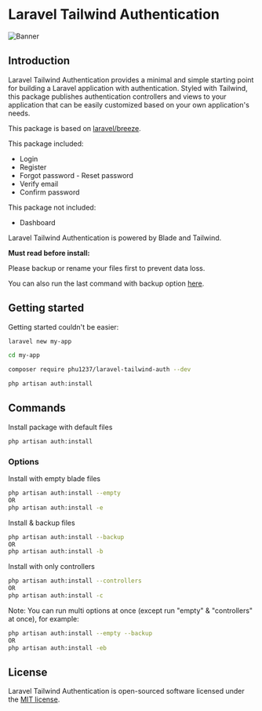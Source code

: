 # Laravel Tailwind Authentication

![Banner](https://banners.beyondco.de/Laravel%20Tailwind%20Authentication.png?theme=light&packageManager=composer+require&packageName=phu1237%2Flaravel-tailwind-auth&pattern=circuitBoard&style=style_1&description=Simple+Laravel+Authentication+using+Tailwindcss+%26+Blade&md=1&showWatermark=0&fontSize=100px&images=https%3A%2F%2Flaravel.com%2Fimg%2Flogomark.min.svg)

## Introduction

Laravel Tailwind Authentication provides a minimal and simple starting point for building a Laravel application with authentication. Styled with Tailwind, this package publishes authentication controllers and views to your application that can be easily customized based on your own application's needs.

This package is based on [laravel/breeze](https://github.com/laravel/breeze).

This package included:

- Login
- Register
- Forgot password - Reset password
- Verify email
- Confirm password

This package not included:

- Dashboard

Laravel Tailwind Authentication is powered by Blade and Tailwind.

**Must read before install:**

Please backup or rename your files first to prevent data loss.

You can also run the last command with backup option [here](#options).

## Getting started

Getting started couldn't be easier:

```bash
laravel new my-app

cd my-app

composer require phu1237/laravel-tailwind-auth --dev

php artisan auth:install
```

## Commands

Install package with default files

```bash
php artisan auth:install
```

### Options

Install with empty blade files

```bash
php artisan auth:install --empty
OR
php artisan auth:install -e
```

Install & backup files

```bash
php artisan auth:install --backup
OR
php artisan auth:install -b
```

Install with only controllers

```bash
php artisan auth:install --controllers
OR
php artisan auth:install -c
```

Note: You can run multi options at once (except run "empty" & "controllers" at once), for example:

```bash
php artisan auth:install --empty --backup
OR
php artisan auth:install -eb
```

## License

Laravel Tailwind Authentication is open-sourced software licensed under the [MIT license](LICENSE.md).
